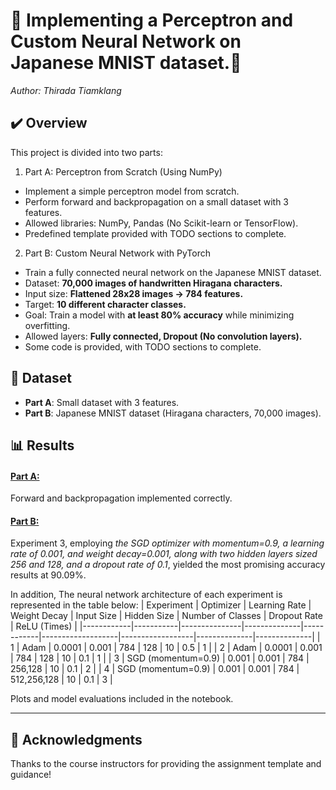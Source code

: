 # 🧠 Implementing a Perceptron and Custom Neural Network on Japanese MNIST dataset.🧠
_Author: Thirada Tiamklang_

## ✔️ Overview
This project is divided into two parts:
1. Part A: Perceptron from Scratch (Using NumPy)
* Implement a simple perceptron model from scratch.
* Perform forward and backpropagation on a small dataset with 3 features.
* Allowed libraries: NumPy, Pandas (No Scikit-learn or TensorFlow).
* Predefined template provided with TODO sections to complete.
2. Part B: Custom Neural Network with PyTorch
* Train a fully connected neural network on the Japanese MNIST dataset.
* Dataset: __70,000 images of handwritten Hiragana characters.__
* Input size: __Flattened 28x28 images → 784 features.__
* Target: __10 different character classes.__
* Goal: Train a model with __at least 80% accuracy__ while minimizing overfitting.
* Allowed layers: __Fully connected, Dropout (No convolution layers).__
* Some code is provided, with TODO sections to complete.

 ## 📁 Dataset

* __Part A__: Small dataset with 3 features.
* __Part B__: Japanese MNIST dataset (Hiragana characters, 70,000 images).

## 📊 Results

#### [Part A:](Perceptron.ipynb) 
Forward and backpropagation implemented correctly.

#### [Part B:](CustomNeuralNetwork-PyTorch.ipynb) 
Experiment 3, employing _the SGD optimizer with momentum=0.9, a learning
rate of 0.001, and weight decay=0.001, along with two hidden layers sized 256 and
128, and a dropout rate of 0.1_, yielded the most promising accuracy results at 90.09%.

In addition, The neural network architecture of each experiment is represented in the table below:
| Experiment | Optimizer | Learning Rate | Weight Decay | Input Size | Hidden Size       | Number of Classes | Dropout Rate | ReLU (Times) |
|------------|-----------|---------------|--------------|------------|-------------------|------------------|--------------|--------------|
| 1          | Adam      | 0.0001        | 0.001        | 784        | 128               | 10               | 0.5          | 1            |
| 2          | Adam      | 0.0001        | 0.001        | 784        | 128               | 10               | 0.1          | 1            |
| 3          | SGD (momentum=0.9) | 0.001 | 0.001        | 784        | 256,128           | 10               | 0.1          | 2            |
| 4          | SGD (momentum=0.9) | 0.001 | 0.001        | 784        | 512,256,128       | 10               | 0.1          | 3            |

Plots and model evaluations included in the notebook.

---
## 🤝 Acknowledgments

Thanks to the course instructors for providing the assignment template and guidance!
